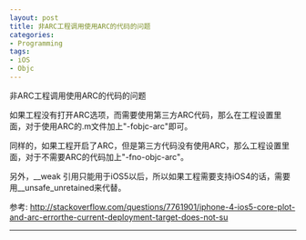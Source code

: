```yaml
---
layout: post
title: 非ARC工程调用使用ARC的代码的问题
categories:
- Programming
tags:
- iOS
- Objc
---
```


非ARC工程调用使用ARC的代码的问题

如果工程没有打开ARC选项，而需要使用第三方ARC代码，那么在工程设置里面，对于使用ARC的.m文件加上"-fobjc-arc"即可。

同样的，如果工程开启了ARC，但是第三方代码没有使用ARC，那么工程设置里面，对于不需要ARC的代码加上"-fno-objc-arc"。

另外，__weak 引用只能用于iOS5以后，所以如果工程需要支持iOS4的话，需要用__unsafe_unretained来代替。

参考:
http://stackoverflow.com/questions/7761901/iphone-4-ios5-core-plot-and-arc-errorthe-current-deployment-target-does-not-su



---


